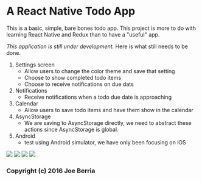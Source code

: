 # A React Native Todo App

This is a basic, simple, bare bones todo app. This project is more to do with learning React Native and Redux than to have a "useful" app.

_This application is still under development._ Here is what still needs to be done.
1. Settings screen
	* Allow users to change the color theme and save that setting
	* Choose to show completed todo items
	* Choose to receive notifications on due dats
2. Notifications
	* Receive notifications when a todo due date is approaching
3. Calendar
	* Allow users to save todo items and have them show in the calendar
4. AsyncStorage
	* We are saving to AsyncStorage directly, we need to abstract these actions since AsyncStorage is global.
5. Android
	* test using Android simulator, we have only been focusing on iOS

![](https://imgur.com/teMVOUb)
![](https://imgur.com/fgAZOJB)
![](https://imgur.com/wvCgHa4)
![](https://imgur.com/Fzqicxi)

### Copyright (c) 2016 Joe Berria
